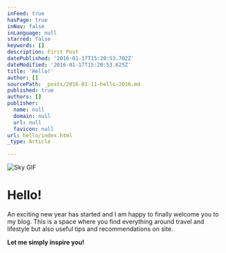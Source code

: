```yaml
---
inFeed: true
hasPage: true
inNav: false
inLanguage: null
starred: false
keywords: []
description: First Post
datePublished: '2016-01-17T15:20:53.702Z'
dateModified: '2016-01-17T15:20:53.625Z'
title: 'Hello!'
author: []
sourcePath: _posts/2016-01-11-hello-2016.md
published: true
authors: []
publisher:
  name: null
  domain: null
  url: null
  favicon: null
url: hello/index.html
_type: Article

---
```

![Sky GIF](https://s3-us-west-2.amazonaws.com/the-grid-img/p/9fdf165f243a969b83dfbecf074e5e90a3edda8e.gif)

# Hello!

An exciting new year has started and I am happy to finally welcome you to my blog. This is a space where you find everything around travel and lifestyle but also useful tips and recommendations on site. 

**Let me simply inspire you!**